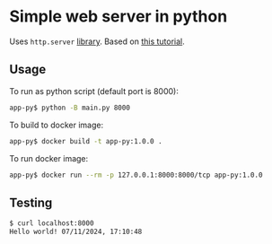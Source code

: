 # Simple web server in python

Uses `http.server` [library](https://docs.python.org/3/library/http.server.html).
Based on [this tutorial](https://realpython.com/python-http-server/).

## Usage

To run as python script (default port is 8000):

```bash
app-py$ python -B main.py 8000
```

To build to docker image:

```bash
app-py$ docker build -t app-py:1.0.0 .
```

To run docker image:

```bash
app-py$ docker run --rm -p 127.0.0.1:8000:8000/tcp app-py:1.0.0
```

## Testing

```bash
$ curl localhost:8000
Hello world! 07/11/2024, 17:10:48
```
